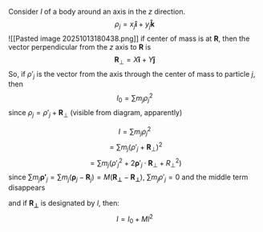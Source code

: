 Consider $I$ of a body around an axis in the $z$ direction.
$$\rho_j = x_j\mathbf{\hat{i}} + y_j\mathbf{\hat{k}}$$
![[Pasted image 20251013180438.png]]
if center of mass is at $\mathbf{R}$, then the vector perpendicular from the $z$ axis to $\mathbf{R}$ is
$$\mathbf{R}_\perp = X\mathbf{\hat{i}} + Y\mathbf{\hat{j}}$$
So, if $\rho'_j$ is the vector from the axis through the center of mass to particle $j$, then 
$$I_0 = \sum m_j\rho_j^2$$
since $\rho_j = \rho'_j + \mathbf{R}_\perp$ (visible from diagram, apparently)

$$I = \sum m_j\rho_j^2$$
$$ = \sum m_j(\rho'_j + \mathbf{R}_\perp)^2$$
$$ = \sum m_j({\rho'}_j^2 + 2\mathbf{\rho}'_j \cdot\mathbf{R}_\perp + R_\perp^2)$$
since $\sum m_j\mathbf{\rho'}_j = \sum m_j(\mathbf{\rho}_j - \mathbf{R}_j) = M(\mathbf{R_\perp} - \mathbf{R_\perp})$, $\sum m_j \rho'_j = 0$ and the middle term disappears

and if $\mathbf{R_\perp}$ is designated by $l$, then:
$$I = I_0 + Ml^2$$
